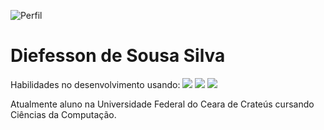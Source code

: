 ![Perfil](https://avatars3.githubusercontent.com/u/20848200?s=320&v=4)
# Diefesson de Sousa Silva

Habilidades no desenvolvimento usando:
![](https://img.shields.io/static/v1?label=&message=Java&color=red)
![](https://img.shields.io/static/v1?label=&message=C/C%2B%2B&color=lightgrey)
![](https://img.shields.io/static/v1?label=&message=Python&color=blue)

Atualmente aluno na Universidade Federal do Ceara de Crateús cursando Ciências da Computação.
